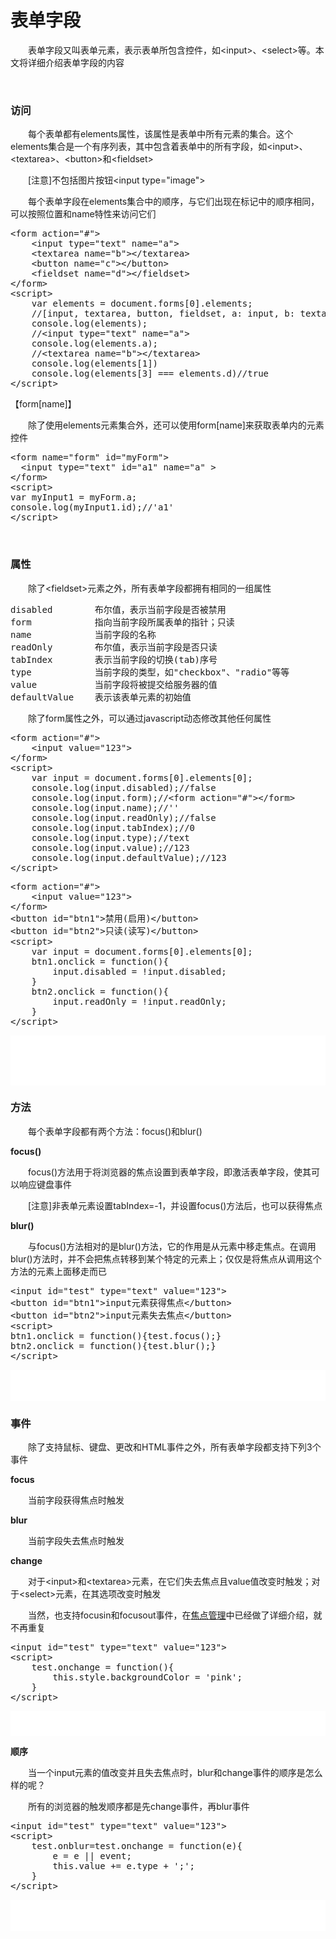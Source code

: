 # 表单字段

　　表单字段又叫表单元素，表示表单所包含控件，如&lt;input&gt;、&lt;select&gt;等。本文将详细介绍表单字段的内容

&nbsp;

### 访问

　　每个表单都有elements属性，该属性是表单中所有元素的集合。这个elements集合是一个有序列表，其中包含着表单中的所有字段，如&lt;input&gt;、&lt;textarea&gt;、&lt;button&gt;和&lt;fieldset&gt;

　　[注意]不包括图片按钮&lt;input type="image"&gt;

　　每个表单字段在elements集合中的顺序，与它们出现在标记中的顺序相同，可以按照位置和name特性来访问它们

<div class="cnblogs_code">
<pre>&lt;form action="#"&gt;
    &lt;input type="text" name="a"&gt;
    &lt;textarea name="b"&gt;&lt;/textarea&gt;
    &lt;button name="c"&gt;&lt;/button&gt;
    &lt;fieldset name="d"&gt;&lt;/fieldset&gt;
&lt;/form&gt;
&lt;script&gt;
    var elements = document.forms[0].elements;
    //[input, textarea, button, fieldset, a: input, b: textarea, c: button, d: fieldset]
    console.log(elements);
    //&lt;input type="text" name="a"&gt;
    console.log(elements.a);
    //&lt;textarea name="b"&gt;&lt;/textarea&gt;
    console.log(elements[1])
    console.log(elements[3] === elements.d)//true
&lt;/script&gt;</pre>
</div>

【form[name]】

　　除了使用elements元素集合外，还可以使用form[name]来获取表单内的元素控件

<div class="cnblogs_code">
<pre>&lt;form name="form" id="myForm"&gt;
  &lt;input type="text" id="a1" name="a" &gt;
&lt;/form&gt;
&lt;script&gt;
var myInput1 = myForm.a;
console.log(myInput1.id);//'a1'
&lt;/script&gt;</pre>
</div>

&nbsp;

### 属性

　　除了&lt;fieldset&gt;元素之外，所有表单字段都拥有相同的一组属性

<div class="cnblogs_code">
<pre>disabled        布尔值，表示当前字段是否被禁用
form            指向当前字段所属表单的指针；只读
name            当前字段的名称
readOnly        布尔值，表示当前字段是否只读
tabIndex        表示当前字段的切换(tab)序号
type            当前字段的类型，如"checkbox"、"radio"等等
value           当前字段将被提交给服务器的值
defaultValue    表示该表单元素的初始值</pre>
</div>

　　除了form属性之外，可以通过javascript动态修改其他任何属性

<div class="cnblogs_code">
<pre>&lt;form action="#"&gt;
    &lt;input value="123"&gt;
&lt;/form&gt;
&lt;script&gt;
    var input = document.forms[0].elements[0];
    console.log(input.disabled);//false
    console.log(input.form);//&lt;form action="#"&gt;&lt;/form&gt;
    console.log(input.name);//''
    console.log(input.readOnly);//false
    console.log(input.tabIndex);//0
    console.log(input.type);//text
    console.log(input.value);//123
    console.log(input.defaultValue);//123
&lt;/script&gt;</pre>
</div>
<div class="cnblogs_code">
<pre>&lt;form action="#"&gt;
    &lt;input value="123"&gt;
&lt;/form&gt;
&lt;button id="btn1"&gt;禁用(启用)&lt;/button&gt;
&lt;button id="btn2"&gt;只读(读写)&lt;/button&gt;
&lt;script&gt;
    var input = document.forms[0].elements[0];
    btn1.onclick = function(){
        input.disabled = !input.disabled;
    }
    btn2.onclick = function(){
        input.readOnly = !input.readOnly;
    }
&lt;/script&gt;</pre>
</div>

<iframe style="width: 100%; height: 80px;" src="{{book.demo}}/html/formobj/f4.html" frameborder="0" width="320" height="240"></iframe>

### 方法

　　每个表单字段都有两个方法：focus()和blur()

**focus()**

　　focus()方法用于将浏览器的焦点设置到表单字段，即激活表单字段，使其可以响应键盘事件　

　　[注意]非表单元素设置tabIndex=-1，并设置focus()方法后，也可以获得焦点

**blur()**

　　与focus()方法相对的是blur()方法，它的作用是从元素中移走焦点。在调用blur()方法时，并不会把焦点转移到某个特定的元素上；仅仅是将焦点从调用这个方法的元素上面移走而已

<div class="cnblogs_code">
<pre>&lt;input id="test" type="text" value="123"&gt;
&lt;button id="btn1"&gt;input元素获得焦点&lt;/button&gt;
&lt;button id="btn2"&gt;input元素失去焦点&lt;/button&gt;
&lt;script&gt;
btn1.onclick = function(){test.focus();}
btn2.onclick = function(){test.blur();}
&lt;/script&gt;</pre>
</div>

<iframe style="width: 100%; height: 50px;" src="{{book.demo}}/html/formobj/f5.html" frameborder="0" width="320" height="240"></iframe>

### 事件

　　除了支持鼠标、键盘、更改和HTML事件之外，所有表单字段都支持下列3个事件

**focus**

　　当前字段获得焦点时触发

**blur**

　　当前字段失去焦点时触发

**change**

　　对于&lt;input&gt;和&lt;textarea&gt;元素，在它们失去焦点且value值改变时触发；对于&lt;select&gt;元素，在其选项改变时触发

　　当然，也支持focusin和focusout事件，在[焦点管理](http://www.cnblogs.com/xiaohuochai/p/5874447.html)中已经做了详细介绍，就不再重复

<div class="cnblogs_code">
<pre>&lt;input id="test" type="text" value="123"&gt;
&lt;script&gt;
    test.onchange = function(){
        this.style.backgroundColor = 'pink';
    }
&lt;/script&gt;</pre>
</div>

<iframe style="width: 100%; height: 40px;" src="{{book.demo}}/html/formobj/f6.html" frameborder="0" width="320" height="240"></iframe>

**顺序**

　　当一个input元素的值改变并且失去焦点时，blur和change事件的顺序是怎么样的呢？　

　　所有的浏览器的触发顺序都是先change事件，再blur事件

<div class="cnblogs_code">
<pre>&lt;input id="test" type="text" value="123"&gt;
&lt;script&gt;
    test.onblur=test.onchange = function(e){
        e = e || event;
        this.value += e.type + ';';
    }
&lt;/script&gt;</pre>
</div>

<iframe style="width: 100%; height: 50px;" src="{{book.demo}}/html/formobj/f7.html" frameborder="0" width="320" height="240"></iframe>

